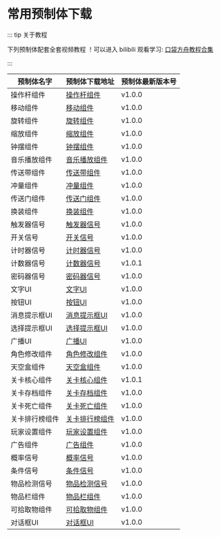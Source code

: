 # 常用预制体下载

::: tip 关于教程

下列预制体配套全套视频教程 ！可以进入 bilibili 观看学习: [口袋方舟教程合集](https://space.bilibili.com/3537113119197710/channel/collectiondetail?sid=2451975)

:::

| 预制体名字     | 预制体下载地址                                               | 预制体最新版本号 |
| -------------- | ------------------------------------------------------------ | ---------------- |
| 操作杆组件     | [操作杆组件](https://forum.ark.online/plugin.php?id=one_market&action=item&sid=8) | v1.0.0           |
| 移动组件       | [移动组件](https://forum.ark.online/plugin.php?id=one_market&action=item&sid=9) | v1.0.0           |
| 旋转组件       | [旋转组件](https://forum.ark.online/plugin.php?id=one_market&action=item&sid=10) | v1.0.0           |
| 缩放组件       | [缩放组件](https://forum.ark.online/plugin.php?id=one_market&action=item&sid=11) | v1.0.0           |
| 钟摆组件       | [钟摆组件](https://forum.ark.online/plugin.php?id=one_market&action=item&sid=6) | v1.0.0           |
| 音乐播放组件   | [音乐播放组件](https://forum.ark.online/plugin.php?id=one_market&action=item&sid=5) | v1.0.0           |
| 传送带组件     | [传送带组件](https://forum.ark.online/plugin.php?id=one_market&action=item&sid=17) | v1.0.0           |
| 冲量组件       | [冲量组件](https://forum.ark.online/plugin.php?id=one_market&action=item&sid=18) | v1.0.0           |
| 传送门组件     | [传送门组件](https://forum.ark.online/plugin.php?id=one_market&action=item&sid=19) | v1.0.0           |
| 换装组件       | [换装组件](https://forum.ark.online/plugin.php?id=one_market&action=item&sid=20) | v1.0.0           |
| 触发器信号     | [触发器信号](https://forum.ark.online/plugin.php?id=one_market&action=item&sid=12) | v1.0.0           |
| 开关信号       | [开关信号](https://forum.ark.online/plugin.php?id=one_market&action=item&sid=13) | v1.0.0           |
| 计时器信号     | [计时器信号](https://forum.ark.online/plugin.php?id=one_market&action=item&sid=15) | v1.0.0           |
| 计数器信号     | [计数器信号](https://forum.ark.online/plugin.php?id=one_market&action=item&sid=16) | v1.0.1           |
| 密码器信号     | [密码器信号](https://forum.ark.online/plugin.php?id=one_market&action=item&sid=14) | v1.0.0           |
| 文字UI         | [文字UI](https://forum.ark.online/plugin.php?id=one_market&action=item&sid=21) | v1.0.0           |
| 按钮UI         | [按钮UI](https://forum.ark.online/plugin.php?id=one_market&action=item&sid=22) | v1.0.0           |
| 消息提示框UI   | [消息提示框UI](https://forum.ark.online/plugin.php?id=one_market&action=item&sid=23) | v1.0.0           |
| 选择提示框UI   | [选择提示框UI](https://forum.ark.online/plugin.php?id=one_market&action=item&sid=7) | v1.0.0           |
| 广播UI         | [广播UI](https://forum.ark.online/plugin.php?id=one_market&action=item&sid=24) | v1.0.0           |
| 角色修改组件   | [角色修改组件](https://forum.ark.online/plugin.php?id=one_market&action=item&sid=25) | v1.0.0           |
| 天空盒组件     | [天空盒组件](https://forum.ark.online/plugin.php?id=one_market&action=item&sid=26) | v1.0.0           |
| 关卡核心组件   | [关卡核心组件](https://forum.ark.online/plugin.php?id=one_market&action=item&sid=27) | v1.0.1           |
| 关卡存档组件   | [关卡存档组件](https://forum.ark.online/plugin.php?id=one_market&action=item&sid=28) | v1.0.0           |
| 关卡死亡组件   | [关卡死亡组件](https://forum.ark.online/plugin.php?id=one_market&action=item&sid=29) | v1.0.0           |
| 关卡排行榜组件 | [关卡排行榜组件](https://forum.ark.online/plugin.php?id=one_market&action=item&sid=30) | v1.0.0           |
| 玩家设置组件   | [玩家设置组件](https://forum.ark.online/plugin.php?id=one_market&action=item&sid=31) | v1.0.0           |
| 广告组件       | [广告组件](https://forum.ark.online/plugin.php?id=one_market&action=item&sid=32) | v1.0.0           |
| 概率信号       | [概率信号](https://forum.ark.online/plugin.php?id=one_market&action=item&sid=33) | v1.0.0           |
| 条件信号       | [条件信号](https://forum.ark.online/plugin.php?id=one_market&action=item&sid=34) | v1.0.0           |
| 物品检测信号   | [物品检测信号](https://forum.ark.online/plugin.php?id=one_market&action=item&sid=36) | v1.0.0           |
| 物品栏组件     | [物品栏组件](https://forum.ark.online/plugin.php?id=one_market&action=item&sid=35) | v1.0.0           |
| 可拾取物组件   | [可拾取物组件](https://forum.ark.online/plugin.php?id=one_market&action=item&sid=37) | v1.0.0           |
| 对话框UI       | [对话框UI](https://forum.ark.online/plugin.php?id=one_market&action=item&sid=38) | v1.0.0           |

